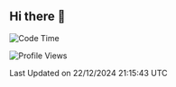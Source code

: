 ## Hi there 👋
<!--START_SECTION:waka-->
![Code Time](http://img.shields.io/badge/Code%20Time-4%2C601%20hrs%2041%20mins-blue)

![Profile Views](http://img.shields.io/badge/Profile%20Views-125-blue)


 Last Updated on 22/12/2024 21:15:43 UTC
<!--END_SECTION:waka-->
<!--
**w3ll1ngt/w3ll1ngt** is a ✨ _special_ ✨ repository because its `README.md` (this file) appears on your GitHub profile.

Here are some ideas to get you started:

- 🔭 I’m currently working on ...
- 🌱 I’m currently learning ...
- 👯 I’m looking to collaborate on ...
- 🤔 I’m looking for help with ...
- 💬 Ask me about ...
- 📫 How to reach me: ...
- 😄 Pronouns: ...
- ⚡ Fun fact: ...
-->
